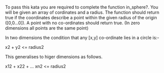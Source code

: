 To pass this kata you are required to complete the function in_sphere?. You will be given an array of cordinates and a radius. The function should return true if the coordinates describe a point within the given radius of the origin ([0,0...0]). A point with no co-ordinates should return true. (In zero dimensions all points are the same point)

In two dimensions the condition that any [x,y] co-ordinate lies in a circle is:-

x2 + y2 <= radius2

This generalises to higer dimensions as follows.

x12 + x22 + ... xn2 <= radius2
